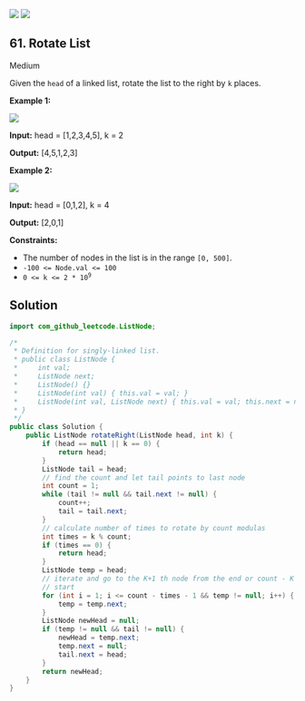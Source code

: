 [![](https://img.shields.io/github/stars/javadev/LeetCode-in-Java?label=Stars&style=flat-square)](https://github.com/javadev/LeetCode-in-Java)
[![](https://img.shields.io/github/forks/javadev/LeetCode-in-Java?label=Fork%20me%20on%20GitHub%20&style=flat-square)](https://github.com/javadev/LeetCode-in-Java/fork)

## 61\. Rotate List

Medium

Given the `head` of a linked list, rotate the list to the right by `k` places.

**Example 1:**

![](https://assets.leetcode.com/uploads/2020/11/13/rotate1.jpg)

**Input:** head = [1,2,3,4,5], k = 2

**Output:** [4,5,1,2,3] 

**Example 2:**

![](https://assets.leetcode.com/uploads/2020/11/13/roate2.jpg)

**Input:** head = [0,1,2], k = 4

**Output:** [2,0,1] 

**Constraints:**

*   The number of nodes in the list is in the range `[0, 500]`.
*   `-100 <= Node.val <= 100`
*   <code>0 <= k <= 2 * 10<sup>9</sup></code>

## Solution

```java
import com_github_leetcode.ListNode;

/*
 * Definition for singly-linked list.
 * public class ListNode {
 *     int val;
 *     ListNode next;
 *     ListNode() {}
 *     ListNode(int val) { this.val = val; }
 *     ListNode(int val, ListNode next) { this.val = val; this.next = next; }
 * }
 */
public class Solution {
    public ListNode rotateRight(ListNode head, int k) {
        if (head == null || k == 0) {
            return head;
        }
        ListNode tail = head;
        // find the count and let tail points to last node
        int count = 1;
        while (tail != null && tail.next != null) {
            count++;
            tail = tail.next;
        }
        // calculate number of times to rotate by count modulas
        int times = k % count;
        if (times == 0) {
            return head;
        }
        ListNode temp = head;
        // iterate and go to the K+1 th node from the end or count - K - 1 node from
        // start
        for (int i = 1; i <= count - times - 1 && temp != null; i++) {
            temp = temp.next;
        }
        ListNode newHead = null;
        if (temp != null && tail != null) {
            newHead = temp.next;
            temp.next = null;
            tail.next = head;
        }
        return newHead;
    }
}
```